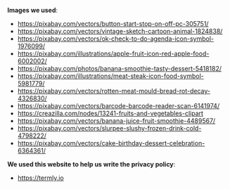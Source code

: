 **Images we used**:
- https://pixabay.com/vectors/button-start-stop-on-off-pc-305751/
- https://pixabay.com/vectors/vintage-sketch-cartoon-animal-1824838/
- https://pixabay.com/vectors/ok-check-to-do-agenda-icon-symbol-1976099/
- https://pixabay.com/illustrations/apple-fruit-icon-red-apple-food-6002002/
- https://pixabay.com/photos/banana-smoothie-tasty-dessert-5418182/
- https://pixabay.com/illustrations/meat-steak-icon-food-symbol-5981779/
- https://pixabay.com/vectors/rotten-meat-mould-bread-rot-decay-4326830/
- https://pixabay.com/vectors/barcode-barcode-reader-scan-6141974/
- https://creazilla.com/nodes/13241-fruits-and-vegetables-clipart
- https://pixabay.com/vectors/banana-juice-fruit-smoothie-4489567/
- https://pixabay.com/vectors/slurpee-slushy-frozen-drink-cold-4798222/
- https://pixabay.com/vectors/cake-birthday-dessert-celebration-6364361/

**We used this website to help us write the privacy policy**:
- https://termly.io

